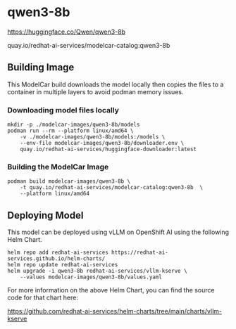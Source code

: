 # qwen3-8b

https://huggingface.co/Qwen/qwen3-8b

quay.io/redhat-ai-services/modelcar-catalog:qwen3-8b

## Building Image

This ModelCar build downloads the model locally then copies the files to a container in multiple layers to avoid podman memory issues.

### Downloading model files locally

```
mkdir -p ./modelcar-images/qwen3-8b/models
podman run --rm --platform linux/amd64 \
    -v ./modelcar-images/qwen3-8b/models:/models \
    --env-file modelcar-images/qwen3-8b/downloader.env \
    quay.io/redhat-ai-services/huggingface-downloader:latest
```

### Building the ModelCar Image

```
podman build modelcar-images/qwen3-8b \
    -t quay.io/redhat-ai-services/modelcar-catalog:qwen3-8b  \
    --platform linux/amd64
```

## Deploying Model

This model can be deployed using vLLM on OpenShift AI using the following Helm Chart.

```
helm repo add redhat-ai-services https://redhat-ai-services.github.io/helm-charts/
helm repo update redhat-ai-services
helm upgrade -i qwen3-8b redhat-ai-services/vllm-kserve \
    --values modelcar-images/qwen3-8b/values.yaml
```

For more information on the above Helm Chart, you can find the source code for that chart here:

https://github.com/redhat-ai-services/helm-charts/tree/main/charts/vllm-kserve
